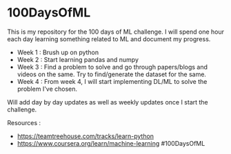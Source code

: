 # 100DaysOfML
This is my repository for the 100 days of ML challenge. I will spend one hour each day learning something related to ML and document my progress.

- Week 1 : Brush up on python
- Week 2 : Start learning pandas and numpy
- Week 3 : Find a problem to solve and go through papers/blogs and videos on the same. Try to find/generate the dataset for the same.
- Week 4 : From week 4, I will start implementing DL/ML to solve the problem I've chosen. 

Will add day by day updates as well as weekly updates once I start the challenge.

Resources : 
- https://teamtreehouse.com/tracks/learn-python
- https://www.coursera.org/learn/machine-learning
#100DaysOfML
